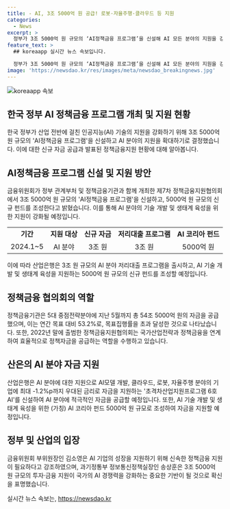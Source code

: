 ```yaml
---
title: - AI, 3조 5000억 원 공급! 로봇·자율주행·클라우드 등 지원
categories:
  - News
excerpt: >
  정부가 3조 5000억 원 규모의 ‘AI정책금융 프로그램’을 신설해 AI 모든 분야의 지원을 강화한다. 금융위원회는 정부와 정책금융기관이 함께한 제7차 정책금융지원협의회에서 5대 중점전략분야에 54조 5000억 원의 자금을 공급한 것으로 나타났다. 또한, AI 클라우드, 로봇, 자율주행 등에 대한 자금을 지원하는 방안을 논의했으며, 이로 인해 AI기업의 경쟁력 및 국가경쟁력이 제고될 것으로 기대된다.
feature_text: >
  ## koreaapp 실시간 뉴스 속보입니다.

  정부가 3조 5000억 원 규모의 ‘AI정책금융 프로그램’을 신설해 AI 모든 분야의 지원을 강화한다. 금융위원회는 정부와 정책금융기관이 함께한 제7차 정책금융지원협의회에서 5대 중점전략분야에 54조 5000억 원의 자금을 공급한 것으로 나타났다. 또한, AI 클라우드, 로봇, 자율주행 등에 대한 자금을 지원하는 방안을 논의했으며, 이로 인해 AI기업의 경쟁력 및 국가경쟁력이 제고될 것으로 기대된다.
image: 'https://newsdao.kr/res/images/meta/newsdao_breakingnews.jpg'
---
```


<p><img src="https://newsdao.kr/res/images/meta/newsdao_breakingnews.jpg" alt="koreaapp 속보" /></p>

<h2 data-ke-size="size26">한국 정부 AI 정책금융 프로그램 개최 및 지원 현황</h2>

<p data-ke-size="size16">한국 정부가 산업 전반에 걸친 인공지능(AI) 기술의 지원을 강화하기 위해 3조 5000억 원 규모의 'AI정책금융 프로그램'을 신설하고 AI 분야의 지원을 확대하기로 결정했습니다. 이에 대한 신규 자금 공급과 발표된 정책금융지원 현황에 대해 알아봅니다.</p>

<h2 data-ke-size="size24">AI정책금융 프로그램 신설 및 지원 방안</h2>

<p data-ke-size="size16">금융위원회가 정부 관계부처 및 정책금융기관과 함께 개최한 제7차 정책금융지원협의회에서 3조 5000억 원 규모의 'AI정책금융 프로그램'을 신설하고, 5000억 원 규모의 신규 펀드를 조성한다고 밝혔습니다. 이를 통해 AI 분야의 기술 개발 및 생태계 육성을 위한 지원이 강화될 예정입니다.</p>

<table>
    <tr>
        <td style="text-align: center; height: 17px;"><b>기간</b></td>
        <td style="text-align: center; height: 17px;"><b>지원 대상</b></td>
        <td style="text-align: center; height: 17px;"><b>신규 자금</b></td>
        <td style="text-align: center; height: 17px;"><b>저리대출 프로그램</b></td>
        <td style="text-align: center; height: 17px;"><b>AI 코리아 펀드</b></td>
    </tr>
    <tr>
        <td style="text-align: center; height: 17px;">2024.1~5</td>
        <td style="text-align: center; height: 17px;">AI 분야</td>
        <td style="text-align: center; height: 17px;">3조 원</td>
        <td style="text-align: center; height: 17px;">3조 원</td>
        <td style="text-align: center; height: 17px;">5000억 원</td>
    </tr>
</table>

<p data-ke-size="size16">이에 따라 산업은행은 3조 원 규모의 AI 분야 저리대출 프로그램을 출시하고, AI 기술 개발 및 생태계 육성을 지원하는 5000억 원 규모의 신규 펀드를 조성할 예정입니다.</p>

<h2 data-ke-size="size24">정책금융 협의회의 역할</h2>

<p data-ke-size="size16">정책금융기관은 5대 중점전략분야에 지난 5월까지 총 54조 5000억 원의 자금을 공급했으며, 이는 연간 목표 대비 53.2%로, 목표집행률을 초과 달성한 것으로 나타났습니다. 또한, 2022년 말에 출범한 정책금융지원협의회는 국가산업전략과 정책금융을 연계하여 효율적으로 정책자금을 공급하는 역할을 수행하고 있습니다.</p>

<h2 data-ke-size="size24">산은의 AI 분야 자금 지원</h2>

<p data-ke-size="size16">산업은행은 AI 분야에 대한 지원으로 AI모델 개발, 클라우드, 로봇, 자율주행 분야의 기업에 최대 -1.2%p까지 우대된 금리로 자금을 지원하는 '초격차산업지원프로그램 6호 AI'를 신설하여 AI 분야에 적극적인 자금을 공급할 예정입니다. 또한, AI 기술 개발 및 생태계 육성을 위한 (가칭) AI 코리아 펀드 5000억 원 규모로 조성하여 자금을 지원할 예정입니다.</p>

<h2 data-ke-size="size24">정부 및 산업의 입장</h2>

<p data-ke-size="size16">금융위원회 부위원장인 김소영은 AI 기업의 성장을 지원하기 위해 신속한 정책금융 지원이 필요하다고 강조하였으며, 과기정통부 정보통신정책실장인 송상훈은 3조 5000억 원 규모의 투자·금융 지원이 국가의 AI 경쟁력을 강화하는 중요한 기반이 될 것으로 확신을 표명했습니다.</p>

<p data-ke-size="size16"></p>
실시간 뉴스 속보는, <a href="https://newsdao.kr" rel="dofollow">https://newsdao.kr</a>


